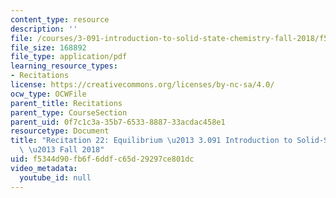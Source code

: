 ```yaml
---
content_type: resource
description: ''
file: /courses/3-091-introduction-to-solid-state-chemistry-fall-2018/f5344d90fb6f6ddfc65d29297ce801dc_MIT3_091F18_REC22.pdf
file_size: 168892
file_type: application/pdf
learning_resource_types:
- Recitations
license: https://creativecommons.org/licenses/by-nc-sa/4.0/
ocw_type: OCWFile
parent_title: Recitations
parent_type: CourseSection
parent_uid: 0f7c1c3a-35b7-6533-8887-33acdac458e1
resourcetype: Document
title: "Recitation 22: Equilibrium \u2013 3.091 Introduction to Solid-State Chemistry\
  \ \u2013 Fall 2018"
uid: f5344d90-fb6f-6ddf-c65d-29297ce801dc
video_metadata:
  youtube_id: null
---
```

